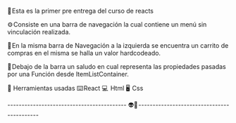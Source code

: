 📢 Esta es la primer  pre entrega del curso de reacts 

⚙️ Consiste en una barra de navegación la cual contiene un menú sin vinculación realizada. 

📌 En la misma barra de Navegación a la izquierda se encuentra un carrito de compras en el misma se halla un valor hardcodeado. 

📌 Debajo de la barra un saludo en cual representa las propiedades pasadas por una Función desde ItemListContainer. 

🔧 Herramientas usadas 
⌨️ React 
💻  Html 
🖥️  Css

------------------------------------------ 👽🖖 -------------------------------------------
